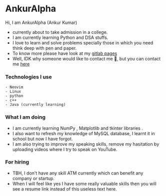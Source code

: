 # AnkurAlpha
Hi, I am AnkurAlpha (Ankur Kumar)
- currently about to take admission in a college.
- I am currently learning Python and DSA stuffs.
- I love to learn and solve problems specially those in which you need think
    deep with pen and paper.
- To know more please have look at my [gitlab pages](https://ankuralpha.gitlab.io/my-web/)
- Well, IDK why someone would like to contact me 🗿,
    but you can contact me [here](https://www.linkedin.com/in/ankur-kumar-44061a2b8/)

### Technologies I use
    - Neovim
    - Linux
    - python
    - c++
    - Java (currently learning)

### What I am doing
- I am currently learning NumPy , Matplotlib and tkinter libraries .
- I also want to refresh my knowledge of MySQL database, I learnt it in school but now I have forgot.
- I am also trying to improve my speaking skills, remove my hasitation by uploading
    videos where I try to speak on YouTube.

### For hiring
- TBH, I don't have any skill ATM currently which can benefit any company or startup.
- When I will feel like yes I have some really valuable skills then you will see a resume link
    instead of this useless text here.
